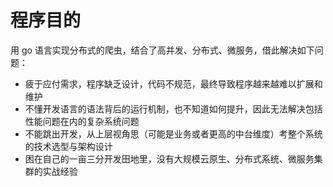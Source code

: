# 程序目的

用 go 语言实现分布式的爬虫，结合了高并发、分布式、微服务，借此解决如下问题：

 - 疲于应付需求，程序缺乏设计，代码不规范，最终导致程序越来越难以扩展和维护
 - 不懂开发语言的语法背后的运行机制，也不知道如何提升，因此无法解决包括性能问题在内的复杂系统问题
 - 不能跳出开发，从上层视角思（可能是业务或者更高的中台维度）考整个系统的技术选型与架构设计
 - 困在自己的一亩三分开发田地里，没有大规模云原生、分布式系统、微服务集群的实战经验